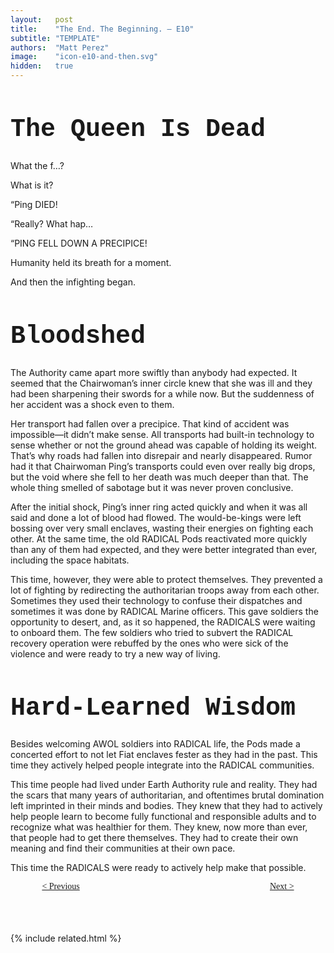 ```yaml
---
layout:   post
title:    "The End. The Beginning. — E10"
subtitle: "TEMPLATE"
authors:  "Matt Perez"
image:    "icon-e10-and-then.svg"
hidden:   true
---
```


<div style="display: none;">
 <p>Was it a fortunate accident? Sabotage? In the end, it all came unraveled and humanity was evolving again.</p>
</div>

<h1 style="font-size:40px; font-family:Courier New, monospace; ">The Queen Is Dead</h1>
 <p class="_speakera">What the f&hellip;?</p>
 <p class="_speakerb">What is it?</p>
 <p class="_speakera">&ldquo;Ping DIED!</p>
 <p class="_speakerb">&ldquo;Really? What hap&hellip;</p>
 <p class="_speakera">&ldquo;PING FELL DOWN A PRECIPICE!</p>
 <p>Humanity held its breath for a moment.</p>
 <p>And then the infighting began.</p>

<h1 style="font-size:40px; font-family:Courier New, monospace; ">Bloodshed</h1>
 <p>The Authority came apart more swiftly than anybody had expected. It seemed that the Chairwoman&rsquo;s inner circle knew that she was ill and they had been sharpening their swords for a while now. But the suddenness of her accident was a shock even to them.</p>
 <p>Her transport had fallen over a precipice. That kind of accident was impossible—it didn&rsquo;t make sense. All transports had built-in technology to sense whether or not the ground ahead was capable of holding its weight. That&rsquo;s why roads had fallen into disrepair and nearly disappeared. Rumor had it that Chairwoman Ping&rsquo;s transports could even over really big drops, but the void where she fell to her death was much deeper than that. The whole thing smelled of sabotage but it was never proven conclusive.</p>
 <p>After the initial shock, Ping&rsquo;s inner ring acted quickly and when it was all said and done a lot of blood had flowed. The would-be-kings were left bossing over very small enclaves, wasting their energies on fighting each other. At the same time, the old RADICAL Pods reactivated more quickly than any of them had expected, and they were better integrated than ever, including the space habitats.</p>
 <p>This time, however, they were able to protect themselves. They prevented a lot of fighting by redirecting the authoritarian troops away from each other. Sometimes they used their technology to confuse their dispatches and sometimes it was done by RADICAL Marine officers. This gave soldiers the opportunity to desert, and, as it so happened, the RADICALS were waiting to onboard them. The few soldiers who tried to subvert the RADICAL recovery operation were rebuffed by the ones who were sick of the violence and were ready to try a new way of living.</p>

<h1 style="font-size:40px; font-family:Courier New, monospace; ">Hard-Learned Wisdom</h1>
 <p>Besides welcoming AWOL soldiers into RADICAL life, the Pods made a concerted effort to not let <span class='_paradigm'>Fiat</spam> enclaves fester as they had in the past. This time they actively helped people integrate into the RADICAL communities.</p>
 <p>This time people had lived under Earth Authority rule and reality. They had the scars that many years of authoritarian, and oftentimes brutal domination left imprinted in their minds and bodies. They knew that they had to actively help people learn to become fully functional and responsible adults and to recognize what was healthier for them. They knew, now more than ever, that people had to get there themselves. They had to create their own meaning and find their communities at their own pace.</p>
 <p>This time the RADICALS were ready to actively help make that possible.</p>

<div style="margin-bottom:1in; width:80%; padding:0 10%; font-family: American Typewriter, serif; ">
 <span style="float:left; " ><a href="https://radicalcompanies.com/2022/03/09/E09-would-be-masters">&lt; Previous</a></span>
 <span style="float:right; "><a href="https://radicalcompanies.com/2022/03/10/E11-the-fiat-enclaves">   Next &gt;</a></span>
</div>

{% include related.html %}
